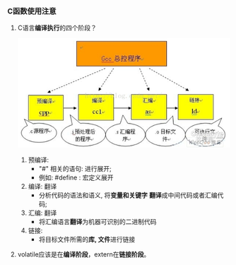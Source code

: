 ### C函数使用注意

1. C语言**编译执行**的四个阶段？

    ![Cobject_link.png](/8.1Dji大疆/photo/Cobject_link.png)

   1. 预编译:
      - "#" 相关的语句: 进行展开;
      - 例如: #define : 宏定义展开
   2. 编译: 翻译
      - 分析代码的语法和语义, 将**变量和关键字** **翻译**成中间代码或者汇编代码;
   3. 汇编: 翻译
      - 将汇编语言**翻译**为机器可识别的二进制代码
   4. 链接: 
      - 将目标文件所需的**库, 文件**进行链接

2. volatile应该是在**编译阶段**，extern在**链接阶段**。


